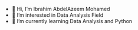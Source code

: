 - 👋 Hi, I’m Ibrahim AbdelAzeem Mohamed
- 👀 I’m interested in Data Analysis Field
- 🌱 I’m currently learning Data Analysis and Python


<!---
Ibrahim2109/Ibrahim2109 is a ✨ special ✨ repository because its `README.md` (this file) appears on your GitHub profile.
You can click the Preview link to take a look at your changes.
--->
